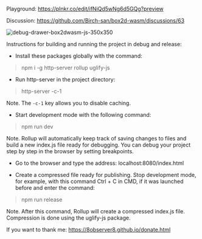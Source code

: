 Playground: https://plnkr.co/edit/ifNiQd5wNg6d5GQg?preview

Discussion: https://github.com/Birch-san/box2d-wasm/discussions/63

![debug-drawer-box2dwasm-js-350x350](https://github.com/8Observer8/debug-drawer-box2dwasm-webgl-js/assets/3908473/a2fb8047-80b8-4562-9b26-3efc70519deb)

Instructions for building and running the project in debug and release:

- Install these packages globally with the command:

> npm i -g http-server rollup uglify-js

- Run http-server in the project directory:

> http-server -c-1

Note. The `-c-1` key allows you to disable caching.

- Start development mode with the following command:

> npm run dev

Note. Rollup will automatically keep track of saving changes to files and build a new index.js file ready for debugging. You can debug your project step by step in the browser by setting breakpoints.

- Go to the browser and type the address: localhost:8080/index.html

- Create a compressed file ready for publishing. Stop development mode, for example, with this command Ctrl + C in CMD, if it was launched before and enter the command:

> npm run release

Note. After this command, Rollup will create a compressed index.js file. Compression is done using the uglify-js package.

If you want to thank me: https://8observer8.github.io/donate.html